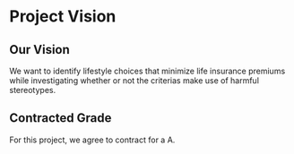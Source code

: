 # Project Vision

## Our Vision
 
 We want to identify lifestyle choices that minimize life insurance premiums while investigating whether or not the criterias make use of harmful stereotypes.

## Contracted Grade

For this project, we agree to contract for a A.

